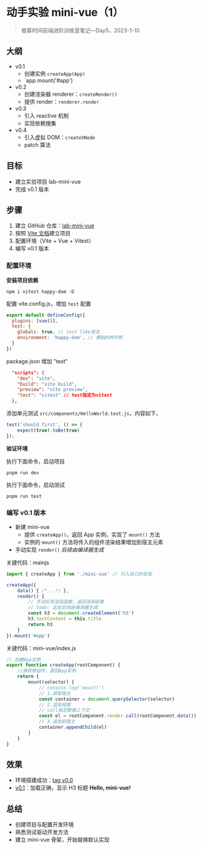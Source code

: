 # 动手实验 mini-vue（1）

> 极客时间前端进阶训练营笔记—Day5，2023-1-10

## 大纲

- v0.1
  - 创建实例 `createApp(App)`
  - `app.mount('#app')
- v0.2
  - 创建渲染器 renderer：`createRender()`
  - 提供 render：`renderer.render`
- v0.3
  - 引入 reactive 机制
  - 实现依赖搜集
- v0.4
  - 引入虚拟 DOM：`createVNode`
  - patch 算法

## 目标

- 建立实验项目 lab-mini-vue
- 完成 v0.1 版本

## 步骤

1. 建立 GitHub 仓库：[lab-mini-vue][1]
2. 按照 [Vite 文档][2]建立项目
3. 配置环境（Vite + Vue + Vitest）
4. 编写 v0.1 版本

### 配置环境
**安装项目依赖**

```shell
npm i vitest happy-dom -D
```

配置 vite.config.js，增加 `test` 配置

```js
export default defineConfig({
  plugins: [vue()],
  test: {
    globals: true, // jest like语法
    environment: 'happy-dom', // 模拟DOM环境
  }
})
```

package.json 增加 "test"

```json
  "scripts": {
    "dev": "vite",
    "build": "vite build",
    "preview": "vite preview",
    "test": "vitest" // test指定为vitest
  },
```

添加单元测试 `src/components/HelloWorld.test.js`，内容如下，

```js
test('should first', () => {
    expect(true).toBe(true)
});
```

**验证环境**

执行下面命令，启动项目

```shell
pnpm run dev
```

执行下面命令，启动测试

```shell
pnpm run test
```

### 编写 v0.1 版本

- 新建 mini-vue
  - 提供 `createApp()`，返回 App 实例，实现了 `mount()` 方法
  - 实例的 `mount()` 方法将传入的组件渲染结果增加到宿主元素
- 手动实现 `render()` *后续由编译器生成*

关键代码：mainjs

```js
import { createApp } from './mini-vue' // 引入自己的实现

createApp({
    data() { /*...*/ },
    render() {
        // 手动实现渲染函数，返回渲染结果
        // todo: 此处后续由编译器生成
        const h3 = document.createElement('h3')
        h3.textContent = this.title
        return h3
    }
}).mount('#app')
```

关键代码：mini-vue/index.js

```js
// 创建App实例
export function createApp(rootComponent) {
    //接收根组件，返回App实例
    return {
        mount(selector) {
            // console.log('mount!')
            // 1.获取宿主
            const container = document.querySelector(selector)
            // 2.渲染视图
            // call指定数据上下文
            const el = rootComponent.render.call(rootComponent.data())
            // 3.追加到宿主
            container.appendChild(el)
        }
    }
}
```

## 效果

- 环境搭建成功：[tag v0.0][3]
- [v0.1][4]：加载正确，显示 H3 标题 **Hello, mini-vue!**

## 总结

- 创建项目与配置开发环境
- 熟悉测试驱动开发方法
- 建立 mini-vue 骨架，开始替换默认实现


[1]: https://github.com/tangyouhua/lab-mini-vue
[2]: https://cn.vitejs.dev/guide/#scaffolding-your-first-vite-project
[3]: https://github.com/tangyouhua/lab-mini-vue/releases/tag/v0.0
[4]: https://github.com/tangyouhua/lab-mini-vue/releases/tag/v0.1
